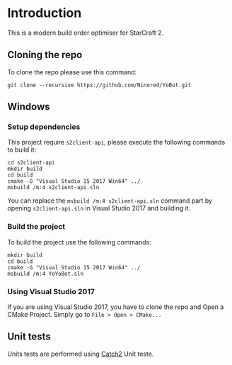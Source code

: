 # Introduction

This is a modern build order optimiser for StarCraft 2.

## Cloning the repo

To clone the repo please use this command:

```
git clone --recursive https://github.com/Ninored/YoBot.git
```

## Windows


### Setup dependencies

This project require `s2client-api`, please execute the following commands to build it:

```
cd s2client-api
mkdir build
cd build
cmake -G "Visual Studio 15 2017 Win64" ../
msbuild /m:4 s2client-api.sln
```

You can replace the `msbuild /m:4 s2client-api.sln` command part by opening `s2client-api.sln` in Visual Studio 2017 and building it.

### Build the project

To build the project use the following commands:

```
mkdir build
cd build
cmake -G "Visual Studio 15 2017 Win64" ../
msbuild /m:4 YoYoBot.sln
```

### Using Visual Studio 2017

If you are using Visual Studio 2017, you have to clone the repo and Open a CMake Project.
Simply go to `File > Open > CMake...`

## Unit tests

Units tests are performed using [Catch2](https://github.com/catchorg/Catch2) Unit teste. 